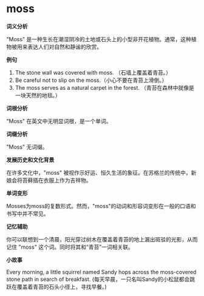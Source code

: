 # moss

**词义分析**

  

"Moss" 是一种生长在潮湿阴冷的土地或石头上的小型非开花植物。通常，这种植物被用来表达人们对自然和静谧的欣赏。

  

**例句**

  

1.  The stone wall was covered with moss. （石墙上覆盖着青苔。）
2.  Be careful not to slip on the moss.（小心不要在青苔上滑倒。）
3.  The moss serves as a natural carpet in the forest. （青苔在森林中就像是一块天然的地毯。）

  

**词根分析**

  

"Moss" 在英文中无明显词根，是一个单词。

  

**词缀分析**

  

"Moss" 无词缀。

  

**发展历史和文化背景**

  

在许多文化中，"moss" 被视作示好运、恒久生活的象征。在苏格兰的传统中，新娘会将苔藓插在衣服上作为吉祥物。

  

**单词变形**

  

Mosses为moss的复数形式。然而，"moss"的动词和形容词变形在一般的口语和书写中并不常见。

  

**记忆辅助**

  

你可以联想到一个清晨，阳光穿过树木在覆盖着青苔的地上漏出斑驳的光影，从而记住 "moss" 这个词。同时将其和“青苔”一词相关联。

  

**小故事**

  

Every morning, a little squirrel named Sandy hops across the moss-covered stone path in search of breakfast. (每天早晨，一只名叫Sandy的小松鼠都会跳跃在覆盖着青苔的石头小径上，寻找早餐。)
